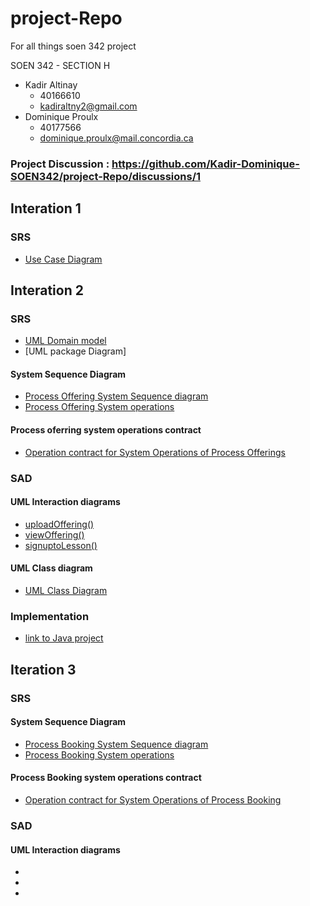 # project-Repo

For all things soen 342 project

SOEN 342 - SECTION H

- Kadir Altinay
  - 40166610
  - kadiraltny2@gmail.com
- Dominique Proulx
  - 40177566
  - dominique.proulx@mail.concordia.ca

### Project Discussion : https://github.com/Kadir-Dominique-SOEN342/project-Repo/discussions/1

## Interation 1

### SRS

- [Use Case Diagram](SRS/UML_UseCase_v3.jpg)

## Interation 2

### SRS

- [UML Domain model](SRS/UmlDomainModel_v9.jpg)
- [UML package Diagram]

#### System Sequence Diagram

- [Process Offering System Sequence diagram](SRS/SystemSequenceDiagram.png)
- [Process Offering System operations](SRS/ProcessOffering_System_Operation_)

#### Process oferring system operations contract

- [Operation contract for System Operations of Process Offerings](SRS/System_Operations_Contracts_ProcessOfferings)

### SAD

#### UML Interaction diagrams

- [uploadOffering()](SAD/UploadOffering_v4.jpg)
- [viewOffering()](SAD/InteractionDiagrams/InteractionDiagram_viewOffering_v4.jpg)
- [ signuptoLesson()](SAD/InteractionDiagrams/InteractionDiagram_signupToLesson_v4.jpg)

#### UML Class diagram

- [UML Class Diagram](SAD/UmlClassDiagram_v9.jpg)

### Implementation

- [link to Java project](lessonator2000)

## Iteration 3

### SRS

#### System Sequence Diagram

- [Process Booking System Sequence diagram]()
- [Process Booking System operations]()

#### Process Booking system operations contract

- [Operation contract for System Operations of Process Booking]()

### SAD

#### UML Interaction diagrams

- []()
- []()
- []()

